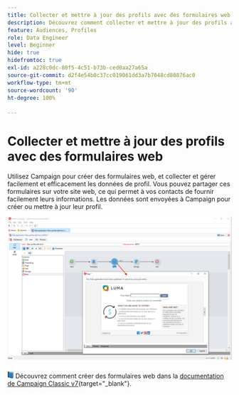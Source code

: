 ```yaml
---
title: Collecter et mettre à jour des profils avec des formulaires web
description: Découvrez comment collecter et mettre à jour des profils avec des formulaires web
feature: Audiences, Profiles
role: Data Engineer
level: Beginner
hide: true
hidefromtoc: true
exl-id: a228c0dc-80f5-4c51-b73b-ced0aa27a65a
source-git-commit: d2f4e54b0c37cc019061dd3a7b7048cd80876ac0
workflow-type: tm+mt
source-wordcount: '90'
ht-degree: 100%

---
```


# Collecter et mettre à jour des profils avec des formulaires web

Utilisez Campaign pour créer des formulaires web, et collecter et gérer facilement et efficacement les données de profil. Vous pouvez partager ces formulaires sur votre site web, ce qui permet à vos contacts de fournir facilement leurs informations. Les données sont envoyées à Campaign pour créer ou mettre à jour leur profil.

![](assets/web-form-page.png)

![](../assets/do-not-localize/book.png) Découvrez comment créer des formulaires web dans la [documentation de Campaign Classic v7](https://experienceleague.adobe.com/docs/campaign-classic/using/designing-content/web-forms/about-web-forms.html?lang=fr){target=&quot;_blank&quot;}.

